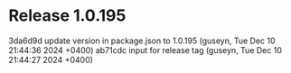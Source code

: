# Release 1.0.195

3da6d9d update version in package.json to 1.0.195 (guseyn, Tue Dec 10 21:44:36 2024 +0400)
ab71cdc input for release tag (guseyn, Tue Dec 10 21:44:27 2024 +0400)
